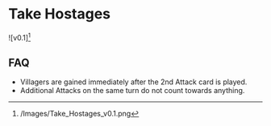 # Take Hostages

![v0.1][^1]

[^1]: /Images/Take_Hostages_v0.1.png

## FAQ

- Villagers are gained immediately after the 2nd Attack card is played.
- Additional Attacks on the same turn do not count towards anything.

